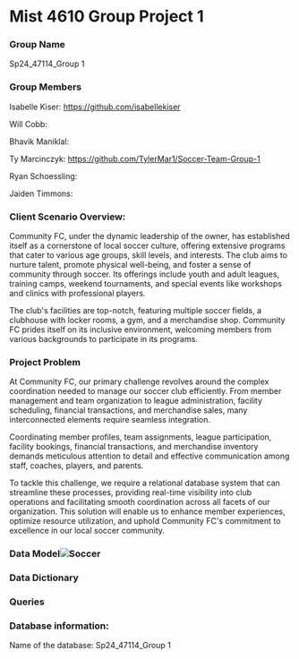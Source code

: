 # Mist 4610 Group Project 1 
### Group Name

Sp24_47114_Group 1

### Group Members
Isabelle Kiser: https://github.com/isabellekiser

Will Cobb: 

Bhavik Maniklal:

Ty Marcinczyk: https://github.com/TylerMar1/Soccer-Team-Group-1

Ryan Schoessling:

Jaiden Timmons:

### Client Scenario Overview:

Community FC, under the dynamic leadership of the owner, has established itself as a cornerstone of local soccer culture, offering extensive programs that cater to various age groups, skill levels, and interests. The club aims to nurture talent, promote physical well-being, and foster a sense of community through soccer. Its offerings include youth and adult leagues, training camps, weekend tournaments, and special events like workshops and clinics with professional players.

The club's facilities are top-notch, featuring multiple soccer fields, a clubhouse with locker rooms, a gym, and a merchandise shop. Community FC prides itself on its inclusive environment, welcoming members from various backgrounds to participate in its programs.

### Project Problem

At Community FC, our primary challenge revolves around the complex coordination needed to manage our soccer club efficiently. From member management and team organization to league administration, facility scheduling, financial transactions, and merchandise sales, many interconnected elements require seamless integration.

Coordinating member profiles, team assignments, league participation, facility bookings, financial transactions, and merchandise inventory demands meticulous attention to detail and effective communication among staff, coaches, players, and parents.

To tackle this challenge, we require a relational database system that can streamline these processes, providing real-time visibility into club operations and facilitating smooth coordination across all facets of our organization. This solution will enable us to enhance member experiences, optimize resource utilization, and uphold Community FC's commitment to excellence in our local soccer community.

### Data Model![Soccer](https://github.com/isabellekiser/Soccer-Team/assets/149964200/9ffd2d4e-7b1b-49a0-94a1-61f1a2c2b7b6)

### Data Dictionary

### Queries

### Database information:
Name of the database: Sp24_47114_Group 1
